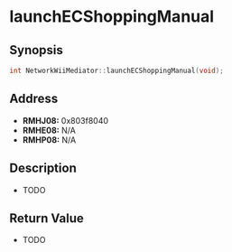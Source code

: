 # launchECShoppingManual



Synopsis
--------
```C++
int NetworkWiiMediator::launchECShoppingManual(void);
```



Address
-------
 * __RMHJ08:__ 0x803f8040
 * __RMHE08:__ N/A
 * __RMHP08:__ N/A



Description
-----------
 * TODO



Return Value
------------
 * TODO
